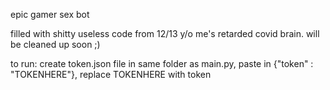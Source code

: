 epic gamer sex bot

filled with shitty useless code from 12/13 y/o me's retarded covid brain. will be cleaned up soon ;)

to run: create token.json file in same folder as main.py, paste in {"token" : "TOKENHERE"}, replace TOKENHERE with token